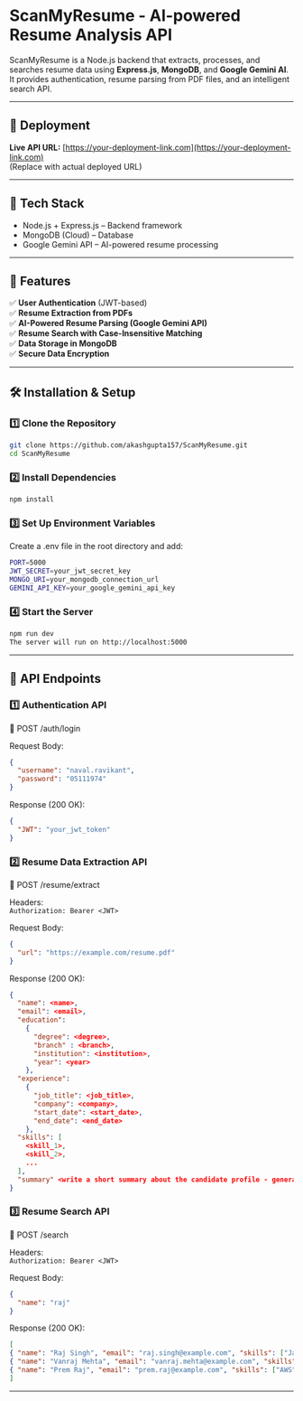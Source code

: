# ScanMyResume - AI-powered Resume Analysis API

ScanMyResume is a Node.js backend that extracts, processes, and searches resume data using **Express.js**, **MongoDB**, and **Google Gemini AI**. It provides authentication, resume parsing from PDF files, and an intelligent search API.

---

## 🚀 Deployment

**Live API URL:** [https://your-deployment-link.com](https://your-deployment-link.com)  
(Replace with actual deployed URL)

---

## 🔧 Tech Stack
- Node.js + Express.js – Backend framework
- MongoDB (Cloud) – Database
- Google Gemini API – AI-powered resume processing

---

## 📌 Features

✅ **User Authentication** (JWT-based)  
✅ **Resume Extraction from PDFs**  
✅ **AI-Powered Resume Parsing (Google Gemini API)**  
✅ **Resume Search with Case-Insensitive Matching**  
✅ **Data Storage in MongoDB**  
✅ **Secure Data Encryption**

---

## 🛠️ Installation & Setup

### **1️⃣ Clone the Repository**

```sh
git clone https://github.com/akashgupta157/ScanMyResume.git
cd ScanMyResume
```

### **2️⃣ Install Dependencies**

```sh
npm install
```

### **3️⃣ Set Up Environment Variables**

Create a .env file in the root directory and add:

```sh
PORT=5000
JWT_SECRET=your_jwt_secret_key
MONGO_URI=your_mongodb_connection_url
GEMINI_API_KEY=your_google_gemini_api_key
```

### **4️⃣ Start the Server**

```sh
npm run dev
The server will run on http://localhost:5000
```

---


## 📌 API Endpoints

### **1️⃣ Authentication API**

🔹 POST /auth/login

Request Body:

```json
{
  "username": "naval.ravikant",
  "password": "05111974"
}
```

Response (200 OK):

```json
{
  "JWT": "your_jwt_token"
}
```

### **2️⃣ Resume Data Extraction API**

🔹 POST /resume/extract

Headers:<br>
`Authorization: Bearer <JWT>`

Request Body:

```json
{
  "url": "https://example.com/resume.pdf"
}
```

Response (200 OK):

```json
{
  "name": <name>,
  "email": <email>,
  "education":
    {
      "degree": <degree>,
      "branch" : <branch>,
      "institution": <institution>,
      "year": <year>
    },
  "experience":
    {
      "job_title": <job_title>,
      "company": <company>,
      "start_date": <start_date>,
      "end_date": <end_date>
    },
  "skills": [
    <skill_1>,
    <skill_2>,
    ...
  ],
  "summary" <write a short summary about the candidate profile - generated by LLM based on resume data >
}
```

### **3️⃣ Resume Search API**

🔹 POST /search

Headers:<br>
`Authorization: Bearer <JWT>`

Request Body:

```json
{
  "name": "raj"
}
```

Response (200 OK):

```json
[
{ "name": "Raj Singh", "email": "raj.singh@example.com", "skills": ["Java", "MongoDB"] },
{ "name": "Vanraj Mehta", "email": "vanraj.mehta@example.com", "skills": ["React", "Node.js"] },
{ "name": "Prem Raj", "email": "prem.raj@example.com", "skills": ["AWS", "Python"] }
]
```

---

